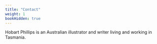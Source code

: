 ```yaml
---
title: "Contact"
weight: 1
bookHidden: true
---
```


Hobart Phillips is an Australian illustrator and writer living and working in Tasmania.
